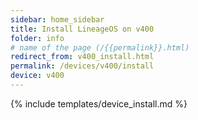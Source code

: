 ```yaml
---
sidebar: home_sidebar
title: Install LineageOS on v400
folder: info
# name of the page (/{{permalink}}.html)
redirect_from: v400_install.html
permalink: /devices/v400/install
device: v400
---
```

{% include templates/device_install.md %}
